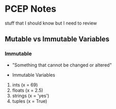 PCEP Notes
==========
stuff that I should know but I need to review

Mutable vs Immutable Variables
------------------------------
### Immutable

* "Something that cannot be changed or altered"

* Immutable Variables
1. ints (x = 69)
2. floats (x = 2.5)
3. strings (x = 'yes')
4. tuples (x = True)




